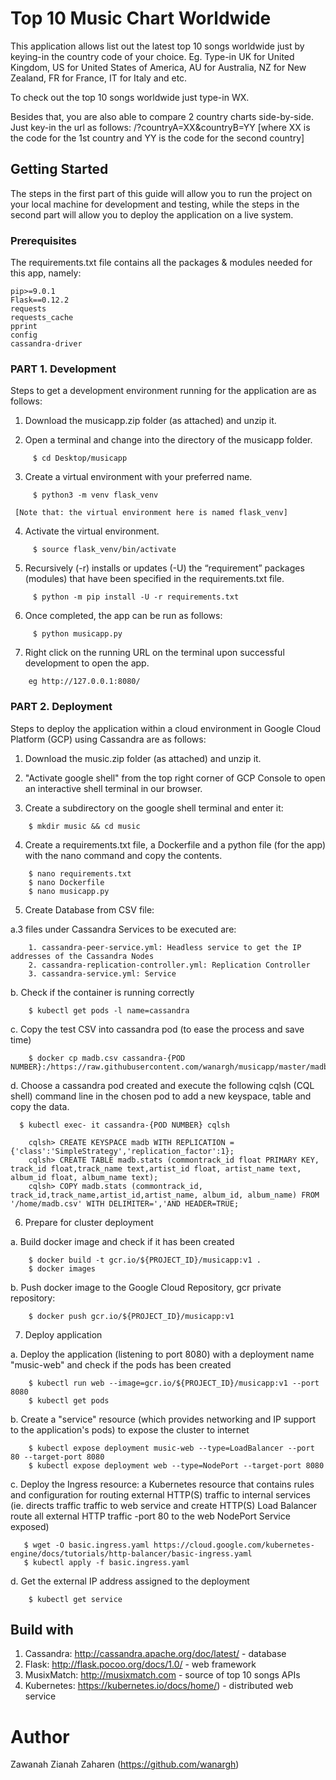 # Top 10 Music Chart Worldwide

This application allows list out the latest top 10 songs worldwide just by keying-in the country code of your choice.
Eg. Type-in UK for United Kingdom, US for United States of America, AU for Australia, NZ for New Zealand, FR for France, IT for Italy and etc.

To check out the top 10 songs worldwide just type-in WX.

Besides that, you are also able to compare 2 country charts side-by-side. Just key-in the url as follows:
/?countryA=XX&countryB=YY [where XX is the code for the 1st country and YY is the code for the second country]


## Getting Started

The steps in the first part of this guide will allow you to run the project on your local machine for development and testing, while the steps in the second part will allow you to deploy the application on a live system.


### Prerequisites

The requirements.txt file contains all the packages & modules needed for this app, namely:

```
pip>=9.0.1
Flask==0.12.2
requests
requests_cache
pprint
config
cassandra-driver
```

### PART 1. Development

Steps to get a development environment running for the application are as follows:

1.	Download the musicapp.zip folder (as attached) and unzip it.

2.	Open a terminal and change into the directory of the musicapp folder.
```
     $ cd Desktop/musicapp
```
3.	Create a virtual environment with your preferred name.
```
     $ python3 -m venv flask_venv
```
     [Note that: the virtual environment here is named flask_venv]

4.	Activate the virtual environment.
```
     $ source flask_venv/bin/activate
```
5.	Recursively (-r) installs or updates (-U) the “requirement” packages (modules) that have been specified in the requirements.txt file.
```
     $ python -m pip install -U -r requirements.txt
```
6.	Once completed, the app can be run as follows:
```
     $ python musicapp.py
```
7.	Right click on the running URL on the terminal upon successful development to open the app.
```
    eg http://127.0.0.1:8080/
```

### PART 2. Deployment

Steps to deploy the application within a cloud environment in Google Cloud Platform (GCP) using Cassandra are as follows:

1.	Download the music.zip folder (as attached) and unzip it.

2. "Activate google shell" from the top right corner of GCP Console to open an interactive shell terminal in our browser.

3. Create a subdirectory on the google shell terminal and enter it:
```
    $ mkdir music && cd music
```
4. Create a requirements.txt file, a Dockerfile and a python file (for the app) with the nano command and copy the contents.
```
    $ nano requirements.txt
    $ nano Dockerfile
    $ nano musicapp.py
```
5. Create Database from CSV file:

  a.3 files under Cassandra Services to be executed are:
```
    1. cassandra-peer-service.yml: Headless service to get the IP addresses of the Cassandra Nodes
    2. cassandra-replication-controller.yml: Replication Controller
    3. cassandra-service.yml: Service
```
  b. Check if the container is running correctly
```
    $ kubectl get pods -l name=cassandra
```
  c. Copy the test CSV into cassandra pod (to ease the process and save time)
```
    $ docker cp madb.csv cassandra-{POD NUMBER}:/https://raw.githubusercontent.com/wanargh/musicapp/master/madb.csv/madb.csv
```
  d. Choose a cassandra pod created and execute the following cqlsh (CQL shell) command line in the chosen pod to add a new keyspace, table and copy the data.
```
  $ kubectl exec- it cassandra-{POD NUMBER} cqlsh

    cqlsh> CREATE KEYSPACE madb WITH REPLICATION = {'class':'SimpleStrategy','replication_factor':1};
    cqlsh> CREATE TABLE madb.stats (commontrack_id float PRIMARY KEY, track_id float,track_name text,artist_id float, artist_name text, album_id float, album_name text);
    cqlsh> COPY madb.stats (commontrack_id, track_id,track_name,artist_id,artist_name, album_id, album_name) FROM '/home/madb.csv' WITH DELIMITER=','AND HEADER=TRUE;
```

6. Prepare for cluster deployment

  a. Build docker image and check if it has been created
```
    $ docker build -t gcr.io/${PROJECT_ID}/musicapp:v1 .
    $ docker images
```
  b. Push docker image to the Google Cloud Repository, gcr private repository:
```
    $ docker push gcr.io/${PROJECT_ID}/musicapp:v1
```
 7. Deploy application

  a. Deploy the application (listening to port 8080) with a deployment name "music-web" and check if the pods has been created
```
    $ kubectl run web --image=gcr.io/${PROJECT_ID}/musicapp:v1 --port 8080
    $ kubectl get pods
```
  b. Create a "service" resource (which provides networking and IP support to the application's pods) to expose the cluster to internet
```
    $ kubectl expose deployment music-web --type=LoadBalancer --port 80 --target-port 8080
    $ kubectl expose deployment web --type=NodePort --target-port 8080
```

  c. Deploy the Ingress resource: a Kubernetes resource that contains rules and configuration for routing external HTTP(S) traffic to internal services (ie. directs traffic traffic to web service and create HTTP(S) Load Balancer route all external HTTP traffic -port 80 to the web NodePort Service exposed)
```
   $ wget -O basic.ingress.yaml https://cloud.google.com/kubernetes-engine/docs/tutorials/http-balancer/basic-ingress.yaml
   $ kubectl apply -f basic.ingress.yaml
```
  d. Get the external IP address assigned to the deployment
```
    $ kubectl get service
```

## Build with
1. Cassandra: http://cassandra.apache.org/doc/latest/ - database
2. Flask: http://flask.pocoo.org/docs/1.0/ - web framework
3. MusixMatch: http://musixmatch.com - source of top 10 songs APIs
4. Kubernetes: https://kubernetes.io/docs/home/) - distributed web service


# Author
Zawanah Zianah Zaharen (https://github.com/wanargh)
